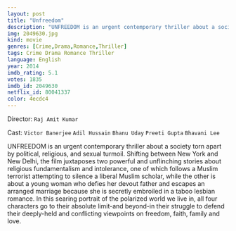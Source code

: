 ```yaml
---
layout: post
title: "Unfreedom"
description: "UNFREEDOM is an urgent contemporary thriller about a society torn apart by political, religious, and sexual turmoil. Shifting between New York and New Delhi, the film juxtaposes two powerful and unflinching stories about religious fundamentalism and intolerance, one of which follows a Muslim terrorist attempting to silence a liberal Muslim scholar, while the other is about a young woman who defies her devout father and escapes an arranged marriage because she is secretly embroiled in a taboo lesbian romance. In this searing portr.."
img: 2049630.jpg
kind: movie
genres: [Crime,Drama,Romance,Thriller]
tags: Crime Drama Romance Thriller 
language: English
year: 2014
imdb_rating: 5.1
votes: 1835
imdb_id: 2049630
netflix_id: 80041337
color: 4ecdc4
---
```

Director: `Raj Amit Kumar`  

Cast: `Victor Banerjee` `Adil Hussain` `Bhanu Uday` `Preeti Gupta` `Bhavani Lee` 

UNFREEDOM is an urgent contemporary thriller about a society torn apart by political, religious, and sexual turmoil. Shifting between New York and New Delhi, the film juxtaposes two powerful and unflinching stories about religious fundamentalism and intolerance, one of which follows a Muslim terrorist attempting to silence a liberal Muslim scholar, while the other is about a young woman who defies her devout father and escapes an arranged marriage because she is secretly embroiled in a taboo lesbian romance. In this searing portrait of the polarized world we live in, all four characters go to their absolute limit-and beyond-in their struggle to defend their deeply-held and conflicting viewpoints on freedom, faith, family and love.